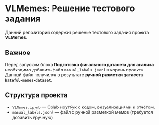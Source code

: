 # VLMemes: Решение тестового задания

Данный репозиторий содержит решение тестового задания проекта **VLMemes**.

## Важное

Перед запуском блока **Подготовка финального датасета для анализа** необходимо добавить файл `manual_labels.jsonl` в корень проекта.  
Данный файл получился в результате **ручной разметки датасета `hateful-memes-dataset`**.

## Структура проекта

- `VLMemes.ipynb` — Colab ноутбук с кодом, визуализациями и отчётом.
- `manual_labels.jsonl` — файл с ручной разметкой мемов (требуется добавить вручную).
